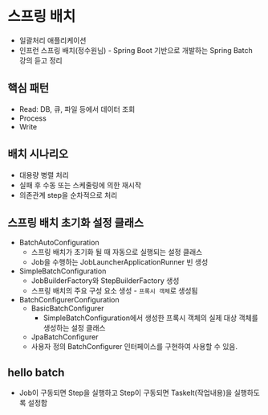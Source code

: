 # 스프링 배치
- 일괄처리 애플리케이션 
- 인프런 스프링 배치(정수원님) - Spring Boot 기반으로 개발하는 Spring Batch 강의 듣고 정리 


## 핵심 패턴
- Read: DB, 큐, 파일 등에서 데이터 조회
- Process
- Write

## 배치 시나리오
- 대용량 병렬 처리
- 실패 후 수동 또는 스케줄링에 의한 재시작
- 의존관계 step을 순차적으로 처리

## 스프링 배치 초기화 설정 클래스 
- BatchAutoConfiguration 
  + 스프링 배치가 초기화 될 때 자동으로 실행되는 설정 클래스 
  + Job을 수행하는 JobLauncherApplicationRunner 빈 생성 
- SimpleBatchConfiguration
  + JobBuilderFactory와 StepBuilderFactory 생성
  + 스프링 배치의 주요 구성 요소 생성 - `프록시 객체`로 생성됨 
- BatchConfigurerConfiguration 
  + BasicBatchConfigurer
    - SimpleBatchConfiguration에서 생성한 프록시 객체의 실제 대상 객체를 생성하는 설정 클래스  
  + JpaBatchConfigurer
  + 사용자 정의 BatchConfigurer 인터페이스를 구현하여 사용할 수 있음. 


## hello batch 
- Job이 구동되면 Step을 실행하고 Step이 구동되면 Taskelt(작업내용)을 실행하도록 설정함 


